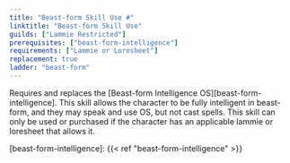 ```yaml
---
title: "Beast-form Skill Use #"
linktitle: "Beast-form Skill Use"
guilds: ["Lammie Restricted"]
prerequisites: ["beast-form-intelligence"]
requirements: ["Lammie or Loresheet"]
replacement: true
ladder: "beast-form"
---
```

Requires and replaces the [Beast-form Intelligence OS][beast-form-intelligence]. This skill allows the character to be fully intelligent in beast-form, and they may speak and use OS, but not cast spells. This skill can only be used or purchased if the character has an applicable lammie or loresheet that allows it.

[beast-form-intelligence]: {{< ref "beast-form-intelligence" >}}